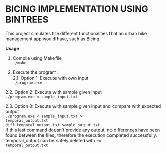 **<h1>BICING IMPLEMENTATION USING BINTREES</h1>**
This project simulates the different functionalities that an urban bike management app would have, such as Bicing.  
  
**Usage**  
1. Compile using Makefile  
   <code>./make</code>  
     
2. Execute the program:  
2.1. Option 1: Execute with own input  
   <code>./program.exe</code>  
     
2.2. Option 2: Execute with sample given input  
   <code>./program.exe < sample_input.txt</code>  
     
2.3. Option 3: Execute with sample given input and compare with expected output  
   <code>./program.exe < sample_input.txt > temporal_output.txt</code>  
   <code>diff temporal_output.txt sample_output.txt</code>  
   If this last command doesn't provide any output, no differences have been found between the files, therefore the execution completed successfully. temporal_output can be safely deleted with
   <code>rm temporal_output.txt</code>  
